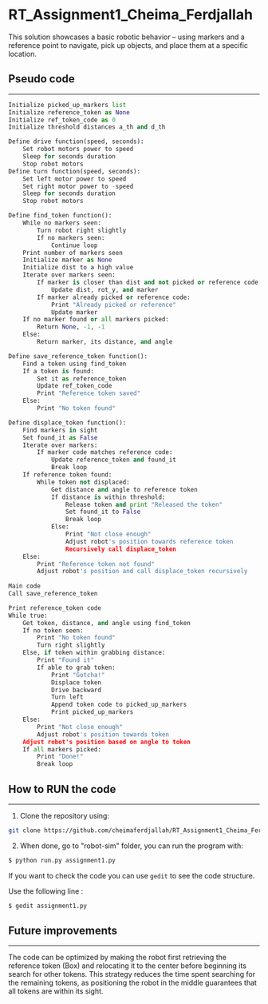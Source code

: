 # RT_Assignment1_Cheima_Ferdjallah
This solution showcases a basic robotic behavior – using markers and a reference point to navigate, pick up objects, and place them at a specific location.
## Pseudo code
----------------------
```python
Initialize picked_up_markers list
Initialize reference_token as None
Initialize ref_token_code as 0
Initialize threshold distances a_th and d_th

Define drive function(speed, seconds):
    Set robot motors power to speed
    Sleep for seconds duration
    Stop robot motors
Define turn function(speed, seconds):
    Set left motor power to speed
    Set right motor power to -speed
    Sleep for seconds duration
    Stop robot motors

Define find_token function():
    While no markers seen:
        Turn robot right slightly
        If no markers seen:
            Continue loop
    Print number of markers seen
    Initialize marker as None
    Initialize dist to a high value
    Iterate over markers seen:
        If marker is closer than dist and not picked or reference code:
            Update dist, rot_y, and marker
        If marker already picked or reference code:
            Print "Already picked or reference"
            Update marker
    If no marker found or all markers picked:
        Return None, -1, -1
    Else:
        Return marker, its distance, and angle

Define save_reference_token function():
    Find a token using find_token
    If a token is found:
        Set it as reference_token
        Update ref_token_code
        Print "Reference token saved"
    Else:
        Print "No token found"

Define displace_token function():
    Find markers in sight
    Set found_it as False
    Iterate over markers:
        If marker code matches reference code:
            Update reference_token and found_it
            Break loop
    If reference token found:
        While token not displaced:
            Get distance and angle to reference token
            If distance is within threshold:
                Release token and print "Released the token"
                Set found_it to False
                Break loop
            Else:
                Print "Not close enough"
                Adjust robot's position towards reference token
                Recursively call displace_token
    Else:
        Print "Reference token not found"
        Adjust robot's position and call displace_token recursively
        
Main code
Call save_reference_token

Print reference_token code
While true:
    Get token, distance, and angle using find_token
    If no token seen:
        Print "No token found"
        Turn right slightly
    Else, if token within grabbing distance:
        Print "Found it"
        If able to grab token:
            Print "Gotcha!"
            Displace token
            Drive backward
            Turn left
            Append token code to picked_up_markers
            Print picked_up_markers
    Else:
        Print "Not close enough"
        Adjust robot's position towards token
    Adjust robot's position based on angle to token
    If all markers picked:
        Print "Done!"
        Break loop
```
## How to RUN the code
-----------------------------

1. Clone the repository using:
```bash
git clone https://github.com/cheimaferdjallah/RT_Assignment1_Cheima_Ferdjallah.git
```
2. When done, go to "robot-sim" folder, you can run the program with:
```bash
$ python run.py assignment1.py
```
If you want to check the code you can use `gedit` to see the code structure.

Use the following line :

```bash
$ gedit assignment1.py
```

## Future improvements
-----------------------------

The code can be optimized by making the robot first retrieving the reference token (Box) and relocating it to the center before beginning its search for other tokens. This strategy reduces the time spent searching for the remaining tokens, as positioning the robot in the middle guarantees that all tokens are within its sight.

